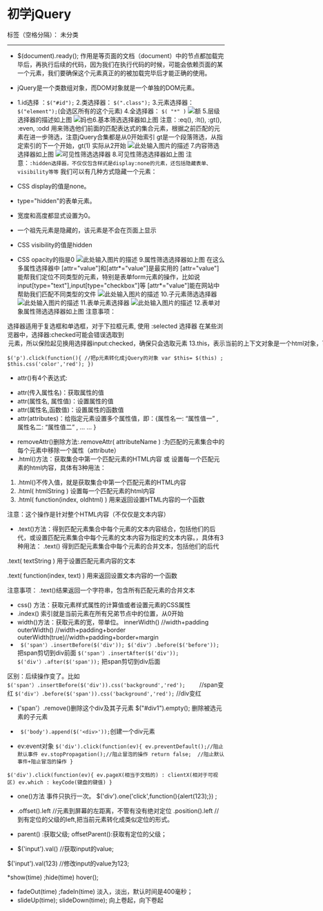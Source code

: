 ﻿# 初学jQuery

标签（空格分隔）： 未分类

---
* $(document).ready(); 
作用是等页面的文档（document）中的节点都加载完毕后，再执行后续的代码，因为我们在执行代码的时候，可能会依赖页面的某一个元素，我们要确保这个元素真正的的被加载完毕后才能正确的使用。

* jQuery是一个类数组对象，而DOM对象就是一个单独的DOM元素。

* 1.id选择 ：`$("#id");`
2.类选择器： `$(".class");`
3.元素选择器：`$("element");`(会选区所有的这个元素)
4.全选择器： `$( "*" )`
![额][1]
5.层级选择器的描述如上图
![妈也][2]6.基本筛选选择器如上图
注意：:eq(), :lt(), :gt(), :even, :odd 用来筛选他们前面的匹配表达式的集合元素，根据之前匹配的元素在进一步筛选，注意jQuery合集都是从0开始索引
gt是一个段落筛选，从指定索引的下一个开始，gt(1) 实际从2开始
![此处输入图片的描述][3]
7.内容筛选选择器如上图
![可见性筛选选择器][4]
8.可见性筛选选择器如上图
注意：`:hidden选择器，不仅仅包含样式是display:none的元素，还包括隐藏表单、visibility等等`
我们可以有几种方式隐藏一个元素：
 *  CSS display的值是none。
 *  type="hidden"的表单元素。
 *  宽度和高度都显式设置为0。
 *  一个祖先元素是隐藏的，该元素是不会在页面上显示
 *  CSS visibility的值是hidden
 *  CSS opacity的指是0
![此处输入图片的描述][5]
9.属性筛选选择器如上图
在这么多属性选择器中
[attr="value"]和[attr*="value"]是最实用的
[attr="value"]能帮我们定位不同类型的元素，特别是表单form元素的操作，比如说input[type="text"],input[type="checkbox"]等
[attr*="value"]能在网站中帮助我们匹配不同类型的文件
![此处输入图片的描述][6]
10.子元素筛选选择器
![此处输入图片的描述][7]
11.表单元素选择器
![此处输入图片的描述][8]
12.表单对象属性筛选选择器如上图
注意事项：

选择器适用于复选框和单选框，对于下拉框元素, 使用 :selected 选择器
在某些浏览器中，选择器:checked可能会错误选取到<option>元素，所以保险起见换用选择器input:checked，确保只会选取<input>元素
13.this，表示当前的上下文对象是一个html对象，可以调用html对象所拥有的属性和方法。
$(this),代表的上下文对象是一个jquery的上下文对象，可以调用jQuery的方法和属性值。

`$('p').click(function(){
    //把p元素转化成jQuery的对象
    var $this= $(this) ;
    $this.css('color','red');
}) `


  [1]: http://img.mukewang.com/5590e98b0001f60d06130229.jpg
  [2]:http://img.mukewang.com/57cd1df2000146de06020498.jpg
  [3]: http://img.mukewang.com/57cd20bf0001a97f05290214.jpg
  [4]: http://img.mukewang.com/5590f6de0001e2b204460106.jpg
  [5]: http://img.mukewang.com/57d654200001c46507360560.jpg
  [6]: http://img.mukewang.com/559105da0001301105960331.jpg
  [7]: http://img.mukewang.com/5592040d0001f8eb04940441.jpg
  [8]: http://img.mukewang.com/55920c2f0001198b04940201.jpg
  
* attr()有4个表达式:
 - attr(传入属性名)：获取属性的值
 - attr(属性名, 属性值)：设置属性的值
 - attr(属性名,函数值)：设置属性的函数值
 - attr(attributes)：给指定元素设置多个属性值，即：{属性名一: “属性值一” , 属性名二: “属性值二” , … … }
* removeAttr()删除方法:.removeAttr( attributeName ) :为匹配的元素集合中的每个元素中移除一个属性（attribute）
* .html()方法：获取集合中第一个匹配元素的HTML内容 或 设置每一个匹配元素的html内容，具体有3种用法：
1.  .html()不传入值，就是获取集合中第一个匹配元素的HTML内容
2. .html( htmlString )  设置每一个匹配元素的html内容
3. .html( function(index, oldhtml) ) 用来返回设置HTML内容的一个函数

注意：这个操作是针对整个HTML内容（不仅仅是文本内容）
* .text()方法：得到匹配元素集合中每个元素的文本内容结合，包括他们的后代，或设置匹配元素集合中每个元素的文本内容为指定的文本内容。，具体有3种用法：
.text() 得到匹配元素集合中每个元素的合并文本，包括他们的后代

.text( textString ) 用于设置匹配元素内容的文本

.text( function(index, text) ) 用来返回设置文本内容的一个函数

注意事项：
.text()结果返回一个字符串，包含所有匹配元素的合并文本

* css() 方法：获取元素样式属性的计算值或者设置元素的CSS属性
* .index()  索引就是当前元素在所有兄弟节点中的位置，从0开始
* width()方法：获取元素的宽，带单位。
innerWidth()    //width+padding
outerWidth()  //width+padding+border
outerWidth(true)//width+padding+border+margin
* ` $('span'）.insertBefore($('div'));
 $('div'）.before($('before'));`
 把span剪切到div前面 
`$('span'）.insertAfter($('div'));
$('div'）.after($('span'));`
把span剪切到div后面 

区别：后续操作变了。比如
`$('span'）.insertBefore($('div')).css('background','red');    ` //span变红
`$('div'）.before($('span')).css('background','red');` //div变红
* ('span'）.remove()删除这个div及其子元素
 $("#div1").empty(); 删除被选元素的子元素

*  ` $('body').append($('<div>'));`创建一个div元素
*  ev:event对象
`$('div').click(function(ev){
ev.preventDefault();//阻止默认事件
ev.stopPropagation();//阻止冒泡的操作
return false;  //阻止默认事件+阻止冒泡的操作
}`

`$('div').click(function(ev){
ev.pageX(相当于文档的) : clientX(相对于可视区)
ev.which : keyCode(键盘的键值)
}`

* one()方法   事件只执行一次。
$('div').one('click',function(){alert(123);}) ; 

* .offset().left   //元素到屏幕的左距离，不管有没有绝对定位
.position().left  //到有定位的父级的left,把当前元素转化成类似定位的形式。
* parent() :获取父级;
offsetParent():获取有定位的父级；
* $('input').val()  //获取input的value;

 $('input').val(123)  //修改input的value为123;
 
 *show(time) ;hide(time)
 hover();
 * fadeOut(time) ;fadeIn(time)  淡入，淡出，默认时间是400毫秒；
 * slideUp(time); slideDown(time); 向上卷起，向下卷起  